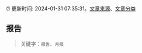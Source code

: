 :alarm_clock: 更新时间: 2024-01-31 07:35:31。[文章来源](/README.md)、[文章分类](/TAGS.md)

## 报告


> 关键字：`报告`、`月报`



